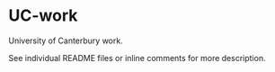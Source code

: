 # UC-work
University of Canterbury work.

See individual README files or inline comments for more description.
